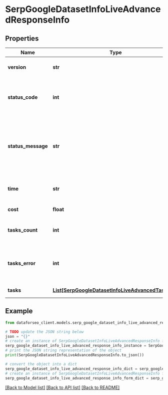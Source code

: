 # SerpGoogleDatasetInfoLiveAdvancedResponseInfo


## Properties

Name | Type | Description | Notes
------------ | ------------- | ------------- | -------------
**version** | **str** | the current version of the API | [optional] 
**status_code** | **int** | general status code you can find the full list of the response codes here | [optional] 
**status_message** | **str** | general informational message you can find the full list of general informational messages here | [optional] 
**time** | **str** | total execution time, seconds | [optional] 
**cost** | **float** | total tasks cost, USD | [optional] 
**tasks_count** | **int** | the number of tasks in the tasks array | [optional] 
**tasks_error** | **int** | the number of tasks in the tasks array returned with an error | [optional] 
**tasks** | [**List[SerpGoogleDatasetInfoLiveAdvancedTaskInfo]**](SerpGoogleDatasetInfoLiveAdvancedTaskInfo.md) | array of tasks | [optional] 

## Example

```python
from dataforseo_client.models.serp_google_dataset_info_live_advanced_response_info import SerpGoogleDatasetInfoLiveAdvancedResponseInfo

# TODO update the JSON string below
json = "{}"
# create an instance of SerpGoogleDatasetInfoLiveAdvancedResponseInfo from a JSON string
serp_google_dataset_info_live_advanced_response_info_instance = SerpGoogleDatasetInfoLiveAdvancedResponseInfo.from_json(json)
# print the JSON string representation of the object
print(SerpGoogleDatasetInfoLiveAdvancedResponseInfo.to_json())

# convert the object into a dict
serp_google_dataset_info_live_advanced_response_info_dict = serp_google_dataset_info_live_advanced_response_info_instance.to_dict()
# create an instance of SerpGoogleDatasetInfoLiveAdvancedResponseInfo from a dict
serp_google_dataset_info_live_advanced_response_info_form_dict = serp_google_dataset_info_live_advanced_response_info.from_dict(serp_google_dataset_info_live_advanced_response_info_dict)
```
[[Back to Model list]](../README.md#documentation-for-models) [[Back to API list]](../README.md#documentation-for-api-endpoints) [[Back to README]](../README.md)


